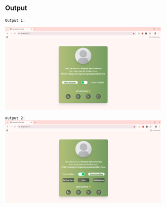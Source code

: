 ## Output
`Output 1: `

![Screenshot](./public/assets/images/profile-card-output1.png)

`output 2:`
![Screenshot](./public/assets/images/profile-card-output2.png)
